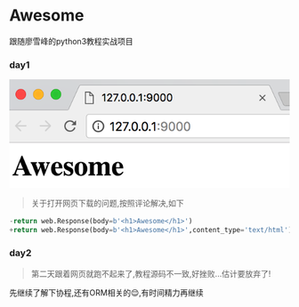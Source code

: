 # Awesome

跟随廖雪峰的python3教程实战项目

### day1
![success](./images/2018-05-28-1.png)

> 关于打开网页下载的问题,按照评论解决,如下

```python
-return web.Response(body=b'<h1>Awesome</h1>')
+return web.Response(body=b'<h1>Awesome</h1>',content_type='text/html')
```

### day2

> 第二天跟着网页就跑不起来了,教程源码不一致,好挫败...估计要放弃了!

先继续了解下协程,还有ORM相关的😌,有时间精力再继续